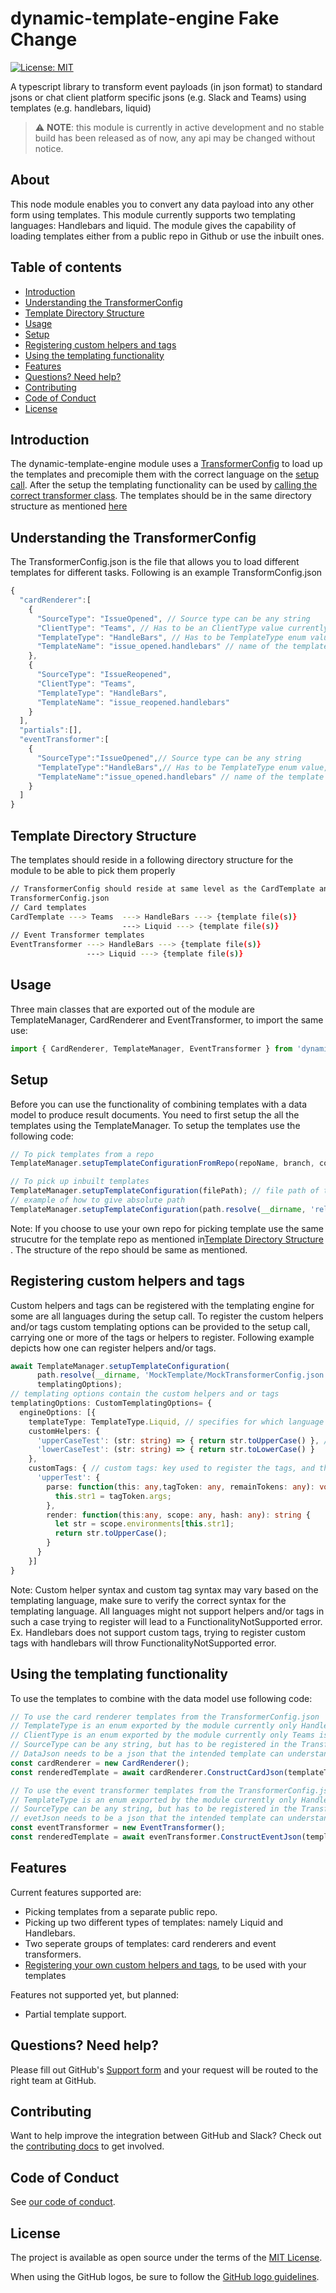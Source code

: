 # dynamic-template-engine Fake Change
[![License: MIT](https://img.shields.io/badge/License-MIT-yellow.svg)](https://opensource.org/licenses/MIT)

A typescript library to transform event payloads (in json format) to standard jsons or chat client platform specific jsons (e.g. Slack and Teams) using templates (e.g. handlebars, liquid)

> :warning: **NOTE**: this module is currently in active development and no stable build has been released as of now, any api may be changed without notice.

## About
This node module enables you to convert any data payload into any other form using templates. This module currently supports two templating languages: Handlebars and liquid. 
The module gives the capability of loading templates either from a public repo in Github or use the inbuilt ones. 

## Table of contents 
- [Introduction](#introduction)
- [Understanding the TransformerConfig](#understanding-the-transformerConfig)
- [Template Directory Structure](#template-directory-structure)
- [Usage](#usage)
- [Setup](#setup)
- [Registering custom helpers and tags](#registering-custom-helpers-and-tags)
- [Using the templating functionality](#using-the-templating-functionality)
- [Features](#features)
- [Questions? Need help?](#questions-need-help)
- [Contributing](#contributing)
- [Code of Conduct](#code-of-conduct)
- [License](#license)

## Introduction
The dynamic-template-engine module uses a [TransformerConfig](#understanding-the-transformerConfig) to load up the templates and precomiple them with the correct language on the [setup call](#setup). After the setup the templating functionality can be used by [calling the correct transformer class](#using-the-templating-functionality). 
The templates should be in the same directory structure as mentioned [here](#template-directory-structure)

## Understanding the TransformerConfig
The TransformerConfig.json is the file that allows you to load different templates for different tasks. Following is an example TransformConfig.json

```js
{
  "cardRenderer":[
    {
      "SourceType": "IssueOpened", // Source type can be any string 
      "ClientType": "Teams", // Has to be an ClientType value currently only Teams is supported
      "TemplateType": "HandleBars", // Has to be TemplateType enum value, currently HandleBars and Liquid are the two supported 
      "TemplateName": "issue_opened.handlebars" // name of the template file 
    },
    {
      "SourceType": "IssueReopened",
      "ClientType": "Teams",
      "TemplateType": "HandleBars",
      "TemplateName": "issue_reopened.handlebars"
    }
  ],
  "partials":[],
  "eventTransformer":[
    {
      "SourceType":"IssueOpened",// Source type can be any string
      "TemplateType":"HandleBars",// Has to be TemplateType enum value, currently HandleBars and Liquid are the two supported 
      "TemplateName":"issue_opened.handlebars" // name of the template file 
    }
  ]
}
```

## Template Directory Structure
The templates should reside in a following directory structure for the module to be able to pick them properly
```bash
// TransformerConfig should reside at same level as the CardTemplate and EventTransformer folder
TransformerConfig.json
// Card templates 
CardTemplate ---> Teams  ---> HandleBars ---> {template file(s)}
                         ---> Liquid ---> {template file(s)}
// Event Transformer templates
EventTransformer ---> HandleBars ---> {template file(s)}
                 ---> Liquid ---> {template file(s)}
```

## Usage
Three main classes that are exported out of the module are TemplateManager, CardRenderer and EventTransformer, to import the same use: 

```ts
import { CardRenderer, TemplateManager, EventTransformer } from 'dynamic-template-engine';
```

## Setup 

Before you can use the functionality of combining templates with a data model to produce result documents. You need to first setup the all the templates using the TemplateManager. 
To setup the templates use the following code:

```ts
// To pick templates from a repo
TemplateManager.setupTemplateConfigurationFromRepo(repoName, branch, configName);

// To pick up inbuilt templates 
TemplateManager.setupTemplateConfiguration(filePath); // file path of the config, needs to be absolute path
// example of how to give absolute path 
TemplateManager.setupTemplateConfiguration(path.resolve(__dirname, 'relative/path/of/config/file')); // relative to the current file calling the setupTemplateConfiguration method
```

Note: If you choose to use your own repo for picking template use the same strucutre for the template repo as mentioned in[Template Directory Structure](#template-directory-structure) . The structure of the repo should be same as mentioned.

## Registering custom helpers and tags

Custom helpers and tags can be registered with the templating engine for some are all languages during the setup call.
To register the custom helpers and/or tags custom templating options can be provided to the setup call, carrying one or more of the tags or helpers to register. Following example depicts how one can register helpers and/or tags.

```ts
await TemplateManager.setupTemplateConfiguration(
      path.resolve(__dirname, 'MockTemplate/MockTransformerConfig.json'),
      templatingOptions);
// templating options contain the custom helpers and or tags 
templatingOptions: CustomTemplatingOptions= {
  engineOptions: [{
    templateType: TemplateType.Liquid, // specifies for which language the helpers and/or tags are
    customHelpers: {
      'upperCaseTest': (str: string) => { return str.toUpperCase() }, // custom helpers: key will be used as the name to register 
      'lowerCaseTest': (str: string) => { return str.toLowerCase() }
    },
    customTags: { // custom tags: key used to register the tags, and the following tag options should match the requirement of the template language specifications
      'upperTest': {
        parse: function(this: any,tagToken: any, remainTokens: any): void {
          this.str1 = tagToken.args;
        },
        render: function(this:any, scope: any, hash: any): string {
          let str = scope.environments[this.str1];
          return str.toUpperCase(); 
        }
      }
    }]
}
```
Note: Custom helper syntax and custom tag syntax may vary based on the templating language, make sure to verify the correct syntax for the templating language. 
All languages might not support helpers and/or tags in such a case trying to register will lead to a FunctionalityNotSupported error. Ex. Handlebars does not support custom tags, trying to register custom tags with handlebars will throw FunctionalityNotSupported error.

## Using the templating functionality

To use the templates to combine with the data model use following code: 

```ts
// To use the card renderer templates from the TransformerConfig.json
// TemplateType is an enum exported by the module currently only Handlebars and Liquid are supported
// ClientType is an enum exported by the module currently only Teams is supported
// SourceType can be any string, but has to be registered in the TransformerConfig.json
// DataJson needs to be a json that the intended template can understand
const cardRenderer = new CardRenderer();
const renderedTemplate = await cardRenderer.ConstructCardJson(templateType, sourceType, clientType, dataJson);

// To use the event transformer templates from the TransformerConfig.json
// TemplateType is an enum exported by the module currently only Handlebars and Liquid are supported
// SourceType can be any string, but has to be registered in the TransformerConfig.json
// evetJson needs to be a json that the intended template can understand
const eventTransformer = new EventTransformer();
const renderedTemplate = await evenTransformer.ConstructEventJson(templateType,sourceType, eventJson);
```
## Features
Current features supported are: 
- Picking templates from a separate public repo.
- Picking up two different types of templates: namely Liquid and Handlebars.
- Two seperate groups of templates: card renderers and event transformers.
- [Registering your own custom helpers and tags](#registering-custom-helpers-and-tags), to be used with your templates

Features not supported yet, but planned:
- Partial template support.
## Questions? Need help?
Please fill out GitHub's [Support form](https://support.github.com/contact?subject=Re:+dynamic-template-engine) and your request will be routed to the right team at GitHub.

## Contributing
Want to help improve the integration between GitHub and Slack? Check out the [contributing docs](CONTRIBUTING.md) to get involved.

## Code of Conduct

See [our code of conduct](CODE_OF_CONDUCT.md).

## License
The project is available as open source under the terms of the [MIT License](LICENSE).

When using the GitHub logos, be sure to follow the [GitHub logo guidelines](https://github.com/logos).

